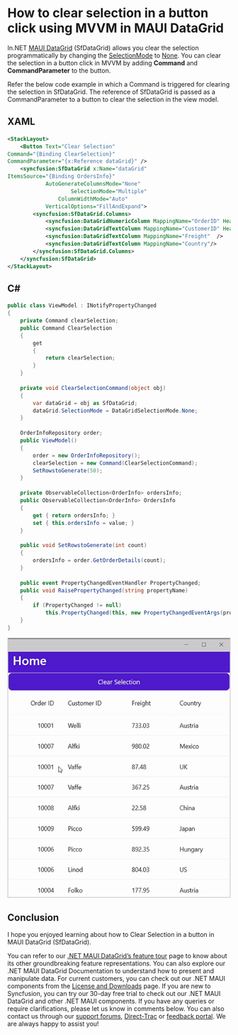 # How to clear selection in a button click using MVVM in MAUI DataGrid
In.NET [MAUI DataGrid](https://www.syncfusion.com/maui-controls/maui-datagrid) (SfDataGrid) allows you clear the selection programmatically by changing the [SelectionMode](https://help.syncfusion.com/cr/maui/Syncfusion.Maui.DataGrid.SfDataGrid.html#Syncfusion_Maui_DataGrid_SfDataGrid_SelectionMode) to [None](https://help.syncfusion.com/cr/maui/Syncfusion.Maui.DataGrid.DataGridSelectionMode.html#Syncfusion_Maui_DataGrid_DataGridSelectionMode_None). You can clear the selection in a button click in MVVM by adding **Command** and **CommandParameter** to the button.

Refer the below code example in which a Command is triggered for clearing the selection in SfDataGrid. The reference of SfDataGrid is passed as a CommandParameter to a button to clear the selection in the view model.

## XAML
```XML
<StackLayout>
    <Button Text="Clear Selection" 
Command="{Binding ClearSelection}" 
CommandParameter="{x:Reference dataGrid}" />
    <syncfusion:SfDataGrid x:Name="dataGrid"
ItemsSource="{Binding OrdersInfo}"
            AutoGenerateColumnsMode="None"
                    SelectionMode="Multiple"
                ColumnWidthMode="Auto"
            VerticalOptions="FillAndExpand">
        <syncfusion:SfDataGrid.Columns>
            <syncfusion:DataGridNumericColumn MappingName="OrderID" HeaderText="Order ID" Format="d" />
            <syncfusion:DataGridTextColumn MappingName="CustomerID" HeaderText="Customer ID"/>
            <syncfusion:DataGridTextColumn MappingName="Freight"  />
            <syncfusion:DataGridTextColumn MappingName="Country"/>
        </syncfusion:SfDataGrid.Columns>
    </syncfusion:SfDataGrid>
</StackLayout>
```

## C#
```C#
public class ViewModel : INotifyPropertyChanged
{
    private Command clearSelection;
    public Command ClearSelection
    {
        get
        {
            return clearSelection;
        }
    }       

    private void ClearSelectionCommand(object obj)
    {
        var dataGrid = obj as SfDataGrid;
        dataGrid.SelectionMode = DataGridSelectionMode.None;
    }
        
    OrderInfoRepository order;
    public ViewModel()
    {
        order = new OrderInfoRepository();
        clearSelection = new Command(ClearSelectionCommand);
        SetRowstoGenerate(50);
    }

    private ObservableCollection<OrderInfo> ordersInfo;
    public ObservableCollection<OrderInfo> OrdersInfo
    {
        get { return ordersInfo; }
        set { this.ordersInfo = value; }
    }

    public void SetRowstoGenerate(int count)
    {
        ordersInfo = order.GetOrderDetails(count);
    }

    public event PropertyChangedEventHandler PropertyChanged;
    public void RaisePropertyChanged(string propertyName)
    {
        if (PropertyChanged != null)
            this.PropertyChanged(this, new PropertyChangedEventArgs(propertyName));
    }
} 
```
![ClearDataGridSelection](DataGridSelection.gif)
## Conclusion
I hope you enjoyed learning about how to Clear Selection in a button in MAUI DataGrid (SfDataGrid).

You can refer to our [.NET MAUI DataGrid’s feature tour](https://www.syncfusion.com/maui-controls/maui-datagrid) page to know about its other groundbreaking feature representations. You can also explore our .NET MAUI DataGrid Documentation to understand how to present and manipulate data.
For current customers, you can check out our .NET MAUI components from the [License and Downloads](https://www.syncfusion.com/account/downloads) page. If you are new to Syncfusion, you can try our 30-day free trial to check out our .NET MAUI DataGrid and other .NET MAUI components.
If you have any queries or require clarifications, please let us know in comments below. You can also contact us through our [support forums](https://www.syncfusion.com/forums), [Direct-Trac](https://support.syncfusion.com/account/login?ReturnUrl=%2Faccount%2Fconnect%2Fauthorize%2Fcallback%3Fclient_id%3Dc54e52f3eb3cde0c3f20474f1bc179ed%26redirect_uri%3Dhttps%253A%252F%252Fsupport.syncfusion.com%252Fagent%252Flogincallback%26response_type%3Dcode%26scope%3Dopenid%2520profile%2520agent.api%2520integration.api%2520offline_access%2520kb.api%26state%3D8db41f98953a4d9ba40407b150ad4cf2%26code_challenge%3DvwHoT64z2h21eP_A9g7JWtr3vp3iPrvSjfh5hN5C7IE%26code_challenge_method%3DS256%26response_mode%3Dquery) or [feedback portal](https://www.syncfusion.com/feedback/maui?control=sfdatagrid). We are always happy to assist you!
